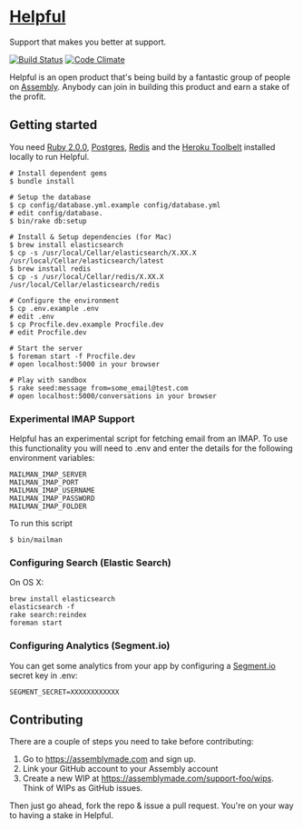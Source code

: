 # [Helpful](http://helpful.io)
Support that makes you better at support.

[![Build Status](https://travis-ci.org/support-foo/web.png?branch=master)](https://travis-ci.org/support-foo/web)
[![Code Climate](https://codeclimate.com/github/support-foo/web.png)](https://codeclimate.com/github/support-foo/web)

Helpful is an open product that's being build by a fantastic group of people on [Assembly](https://assemblymade.com/support-foo). Anybody can join in building this product and earn a stake of the profit.


## Getting started

You need [Ruby 2.0.0](https://www.ruby-lang.org), [Postgres](http://www.postgresql.org), [Redis](http://redis.io) and the [Heroku Toolbelt](https://toolbelt.heroku.com) installed locally to run Helpful.

    # Install dependent gems
    $ bundle install

    # Setup the database
    $ cp config/database.yml.example config/database.yml
    # edit config/database.
    $ bin/rake db:setup

    # Install & Setup dependencies (for Mac)
    $ brew install elasticsearch
    $ cp -s /usr/local/Cellar/elasticsearch/X.XX.X /usr/local/Cellar/elasticsearch/latest
    $ brew install redis
    $ cp -s /usr/local/Cellar/redis/X.XX.X /usr/local/Cellar/elasticsearch/redis

    # Configure the environment
    $ cp .env.example .env
    # edit .env
    $ cp Procfile.dev.example Procfile.dev
    # edit Procfile.dev

    # Start the server
    $ foreman start -f Procfile.dev
    # open localhost:5000 in your browser

    # Play with sandbox
    $ rake seed:message from=some_email@test.com
    # open localhost:5000/conversations in your browser

### Experimental IMAP Support

Helpful has an experimental script for fetching email from an IMAP. To use this functionality you will need to .env and enter the details for the following environment variables:

    MAILMAN_IMAP_SERVER
    MAILMAN_IMAP_PORT
    MAILMAN_IMAP_USERNAME
    MAILMAN_IMAP_PASSWORD
    MAILMAN_IMAP_FOLDER

To run this script

    $ bin/mailman

### Configuring Search (Elastic Search)

On OS X:

    brew install elasticsearch
    elasticsearch -f
    rake search:reindex
    foreman start

### Configuring Analytics (Segment.io)

You can get some analytics from your app by configuring a [Segment.io](https://segment.io/) secret key in .env:

    SEGMENT_SECRET=XXXXXXXXXXXX

## Contributing

There are a couple of steps you need to take before contributing:

1. Go to https://assemblymade.com and sign up.
2. Link your GitHub account to your Assembly account
3. Create a new WIP at https://assemblymade.com/support-foo/wips. Think of WIPs as GitHub issues.

Then just go ahead, fork the repo & issue a pull request. You're on your way to having a stake in Helpful.
